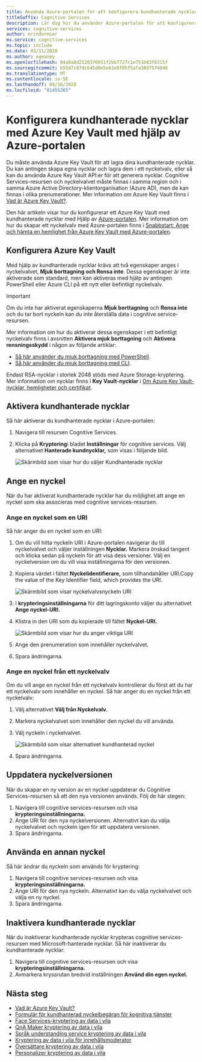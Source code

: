 ```yaml
---
title: Använda Azure-portalen för att konfigurera kundhanterade nycklar
titleSuffix: Cognitive Services
description: Lär dig hur du använder Azure-portalen för att konfigurera kundhanterade nycklar med Azure Key Vault. Med kundhanterade nycklar kan du skapa, rotera, inaktivera och återkalla åtkomstkontroller.
services: cognitive-services
author: erindormier
ms.service: cognitive-services
ms.topic: include
ms.date: 03/11/2020
ms.author: egeaney
ms.openlocfilehash: 04a8a8d2520376931f2bb7727c1e751b83f6315f
ms.sourcegitcommit: b55d7c87dc645d8e5eb1e8f05f5afa38d7574846
ms.translationtype: MT
ms.contentlocale: sv-SE
ms.lasthandoff: 04/16/2020
ms.locfileid: "81455265"
---
```

# <a name="configure-customer-managed-keys-with-azure-key-vault-by-using-the-azure-portal"></a>Konfigurera kundhanterade nycklar med Azure Key Vault med hjälp av Azure-portalen

Du måste använda Azure Key Vault för att lagra dina kundhanterade nycklar. Du kan antingen skapa egna nycklar och lagra dem i ett nyckelvalv, eller så kan du använda Azure Key Vault API:er för att generera nycklar. Cognitive Services-resursen och nyckelvalvet måste finnas i samma region och i samma Azure Active Directory-klientorganisation (Azure AD), men de kan finnas i olika prenumerationer. Mer information om Azure Key Vault finns i [Vad är Azure Key Vault?](https://docs.microsoft.com/azure/key-vault/key-vault-overview).

Den här artikeln visar hur du konfigurerar ett Azure Key Vault med kundhanterade nycklar med Hjälp av [Azure-portalen](https://portal.azure.com/). Mer information om hur du skapar ett nyckelvalv med Azure-portalen finns i [Snabbstart: Ange och hämta en hemlighet från Azure Key Vault med Azure-portalen](../../key-vault/secrets/quick-create-portal.md).

## <a name="configure-azure-key-vault"></a>Konfigurera Azure Key Vault

Med hjälp av kundhanterade nycklar krävs att två egenskaper anges i nyckelvalvet, **Mjuk borttagning** **och Rensa inte**. Dessa egenskaper är inte aktiverade som standard, men kan aktiveras med hjälp av antingen PowerShell eller Azure CLI på ett nytt eller befintligt nyckelvalv.

> [!IMPORTANT]
> Om du inte har aktiverat egenskaperna **Mjuk borttagning** och **Rensa inte** och du tar bort nyckeln kan du inte återställa data i cognitive service-resursen.

Mer information om hur du aktiverar dessa egenskaper i ett befintligt nyckelvalv finns i avsnitten **Aktivera mjuk borttagning** och **Aktivera rensningsskydd** i någon av följande artiklar:

- [Så här använder du mjuk borttagning med PowerShell](https://docs.microsoft.com/azure/key-vault/key-vault-soft-delete-powershell).
- [Så här använder du mjuk borttagning med CLI](https://docs.microsoft.com/azure/key-vault/key-vault-soft-delete-cli).

Endast RSA-nycklar i storlek 2048 stöds med Azure Storage-kryptering. Mer information om nycklar finns i **Key Vault-nycklar** i [Om Azure Key Vault-nycklar, hemligheter och certifikat](https://docs.microsoft.com/azure/key-vault/about-keys-secrets-and-certificates#key-vault-keys).

## <a name="enable-customer-managed-keys"></a>Aktivera kundhanterade nycklar

Så här aktiverar du kundhanterade nycklar i Azure-portalen:

1. Navigera till resursen Cognitive Services.
1. Klicka på **Kryptering**i bladet **Inställningar** för cognitive services. Välj alternativet **Hanterade kundnycklar,** som visas i följande bild.

    ![Skärmbild som visar hur du väljer Kundhanterade nycklar](../media/cognitive-services-encryption/selectcmk.png)

## <a name="specify-a-key"></a>Ange en nyckel

När du har aktiverat kundhanterade nycklar har du möjlighet att ange en nyckel som ska associeras med cognitive services-resursen.

### <a name="specify-a-key-as-a-uri"></a>Ange en nyckel som en URI

Så här anger du en nyckel som en URI:

1. Om du vill hitta nyckeln URI i Azure-portalen navigerar du till nyckelvalvet och väljer inställningen **Nycklar.** Markera önskad tangent och klicka sedan på nyckeln för att visa dess versioner. Välj en nyckelversion om du vill visa inställningarna för den versionen.
1. Kopiera värdet i fältet **Nyckelidentifierare,** som tillhandahåller URI.Copy the value of the Key Identifier field, which provides the URI.

    ![Skärmbild som visar nyckelvalvsnyckeln URI](../media/cognitive-services-encryption/key-uri-portal.png)

1. I **krypteringsinställningarna** för ditt lagringskonto väljer du alternativet **Ange nyckel-URI.**
1. Klistra in den URI som du kopierade till fältet **Nyckel-URI.**

   ![Skärmbild som visar hur du anger viktiga URI](../media/cognitive-services-encryption/ssecmk2.png)

1. Ange den prenumeration som innehåller nyckelvalvet.
1. Spara ändringarna.

### <a name="specify-a-key-from-a-key-vault"></a>Ange en nyckel från ett nyckelvalv

Om du vill ange en nyckel från ett nyckelvalv kontrollerar du först att du har ett nyckelvalv som innehåller en nyckel. Så här anger du en nyckel från ett nyckelvalv:

1. Välj alternativet **Välj från Nyckelvalv.**
1. Markera nyckelvalvet som innehåller den nyckel du vill använda.
1. Välj nyckeln i nyckelvalvet.

   ![Skärmbild som visar alternativet kundhanterad nyckel](../media/cognitive-services-encryption/ssecmk3.png)

1. Spara ändringarna.

## <a name="update-the-key-version"></a>Uppdatera nyckelversionen

När du skapar en ny version av en nyckel uppdaterar du Cognitive Services-resursen så att den nya versionen används. Följ de här stegen:

1. Navigera till cognitive services-resursen och visa **krypteringsinställningarna.**
1. Ange URI för den nya nyckelversionen. Alternativt kan du välja nyckelvalvet och nyckeln igen för att uppdatera versionen.
1. Spara ändringarna.

## <a name="use-a-different-key"></a>Använda en annan nyckel

Så här ändrar du nyckeln som används för kryptering:

1. Navigera till cognitive services-resursen och visa **krypteringsinställningarna.**
1. Ange URI för den nya nyckeln. Alternativt kan du välja nyckelvalvet och välja en ny nyckel.
1. Spara ändringarna.

## <a name="disable-customer-managed-keys"></a>Inaktivera kundhanterade nycklar

När du inaktiverar kundhanterade nycklar krypteras cognitive services-resursen med Microsoft-hanterade nycklar. Så här inaktiverar du kundhanterade nycklar:

1. Navigera till cognitive services-resursen och visa **krypteringsinställningarna.**
1. Avmarkera kryssrutan bredvid inställningen **Använd din egen nyckel.**

## <a name="next-steps"></a>Nästa steg

* [Vad är Azure Key Vault?](https://docs.microsoft.com/azure/key-vault/key-vault-overview)
* [Formulär för kundhanterad nyckelbegäran för kognitiva tjänster](https://aka.ms/cogsvc-cmk)
* [Face Services-kryptering av data i vila](../Face/face-encryption-of-data-at-rest.md)
* [QnA Maker kryptering av data i vila](../QnAMaker/qna-maker-encryption-of-data-at-rest.md)
* [Språk understanding service kryptering av data i vila](../LUIS/luis-encryption-of-data-at-rest.md)
* [Kryptering av data i vila för innehållsmoderator](../Content-Moderator/content-moderator-encryption-of-data-at-rest.md)
* [Översättare kryptering av data i vila](../translator/translator-encryption-of-data-at-rest.md)
* [Personalizer kryptering av data i vila](../personalizer/personalizer-encryption-of-data-at-rest.md)
